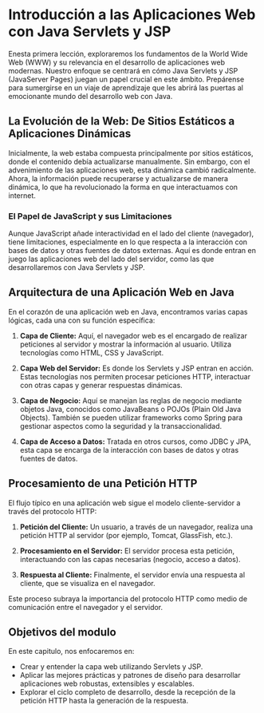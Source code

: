 # Introducción a las Aplicaciones Web con Java Servlets y JSP

Enesta primera lección, exploraremos los fundamentos de la World Wide Web (WWW) y su relevancia en el desarrollo de aplicaciones web modernas. Nuestro enfoque se centrará en cómo Java Servlets y JSP (JavaServer Pages) juegan un papel crucial en este ámbito. Prepárense para sumergirse en un viaje de aprendizaje que les abrirá las puertas al emocionante mundo del desarrollo web con Java.

## La Evolución de la Web: De Sitios Estáticos a Aplicaciones Dinámicas

Inicialmente, la web estaba compuesta principalmente por sitios estáticos, donde el contenido debía actualizarse manualmente. Sin embargo, con el advenimiento de las aplicaciones web, esta dinámica cambió radicalmente. Ahora, la información puede recuperarse y actualizarse de manera dinámica, lo que ha revolucionado la forma en que interactuamos con internet.

### El Papel de JavaScript y sus Limitaciones

Aunque JavaScript añade interactividad en el lado del cliente (navegador), tiene limitaciones, especialmente en lo que respecta a la interacción con bases de datos y otras fuentes de datos externas. Aquí es donde entran en juego las aplicaciones web del lado del servidor, como las que desarrollaremos con Java Servlets y JSP.

## Arquitectura de una Aplicación Web en Java

En el corazón de una aplicación web en Java, encontramos varias capas lógicas, cada una con su función específica:

1. **Capa de Cliente:** Aquí, el navegador web es el encargado de realizar peticiones al servidor y mostrar la información al usuario. Utiliza tecnologías como HTML, CSS y JavaScript.

2. **Capa Web del Servidor:** Es donde los Servlets y JSP entran en acción. Estas tecnologías nos permiten procesar peticiones HTTP, interactuar con otras capas y generar respuestas dinámicas.

3. **Capa de Negocio:** Aquí se manejan las reglas de negocio mediante objetos Java, conocidos como JavaBeans o POJOs (Plain Old Java Objects). También se pueden utilizar frameworks como Spring para gestionar aspectos como la seguridad y la transaccionalidad.

4. **Capa de Acceso a Datos:** Tratada en otros cursos, como JDBC y JPA, esta capa se encarga de la interacción con bases de datos y otras fuentes de datos.

## Procesamiento de una Petición HTTP

El flujo típico en una aplicación web sigue el modelo cliente-servidor a través del protocolo HTTP:

1. **Petición del Cliente:** Un usuario, a través de un navegador, realiza una petición HTTP al servidor (por ejemplo, Tomcat, GlassFish, etc.).

2. **Procesamiento en el Servidor:** El servidor procesa esta petición, interactuando con las capas necesarias (negocio, acceso a datos).

3. **Respuesta al Cliente:** Finalmente, el servidor envía una respuesta al cliente, que se visualiza en el navegador.

Este proceso subraya la importancia del protocolo HTTP como medio de comunicación entre el navegador y el servidor.

## Objetivos del modulo

En este capitulo, nos enfocaremos en:

- Crear y entender la capa web utilizando Servlets y JSP.
- Aplicar las mejores prácticas y patrones de diseño para desarrollar aplicaciones web robustas, extensibles y escalables.
- Explorar el ciclo completo de desarrollo, desde la recepción de la petición HTTP hasta la generación de la respuesta.
